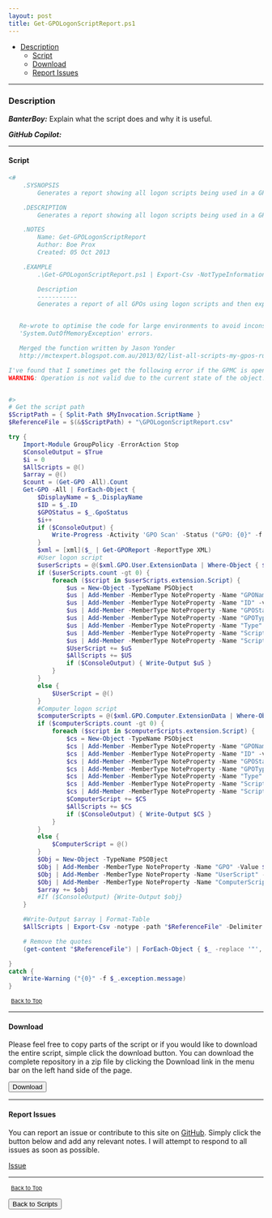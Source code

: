 ```yaml
---
layout: post
title: Get-GPOLogonScriptReport.ps1
---
```


- [Description](#description)
  - [Script](#script)
  - [Download](#download)
  - [Report Issues](#report-issues)

---

### Description

**_BanterBoy:_** Explain what the script does and why it is useful.

**_GitHub Copilot:_**

---

#### Script

```powershell
<#
    .SYSNOPSIS
        Generates a report showing all logon scripts being used in a GPO.

    .DESCRIPTION
        Generates a report showing all logon scripts being used in a GPO. Scans all of the GPOs in a domain.

    .NOTES
        Name: Get-GPOLogonScriptReport
        Author: Boe Prox
        Created: 05 Oct 2013

    .EXAMPLE
        .\Get-GPOLogonScriptReport.ps1 | Export-Csv -NotTypeInformation -Path 'GPOLogonScripts.csv'

        Description
        -----------
        Generates a report of all GPOs using logon scripts and then exports the data to a CSV file.


   Re-wrote to optimise the code for large environments to avoid inconsistent results and
   'System.OutOfMemoryException' errors.

   Merged the function written by Jason Yonder
   http://mctexpert.blogspot.com.au/2013/02/list-all-scripts-my-gpos-run.html

I've found that I sometimes get the following error if the GPMC is open when running the script.
WARNING: Operation is not valid due to the current state of the object.


#>
# Get the script path
$ScriptPath = { Split-Path $MyInvocation.ScriptName }
$ReferenceFile = $(&$ScriptPath) + "\GPOLogonScriptReport.csv"

try {
    Import-Module GroupPolicy -ErrorAction Stop
    $ConsoleOutput = $True
    $i = 0
    $AllScripts = @()
    $array = @()
    $count = (Get-GPO -All).Count
    Get-GPO -All | ForEach-Object {
        $DisplayName = $_.DisplayName
        $ID = $_.ID
        $GPOStatus = $_.GpoStatus
        $i++
        if ($ConsoleOutput) {
            Write-Progress -Activity 'GPO Scan' -Status ("GPO: {0}" -f $DisplayName) -PercentComplete (($i / $count) * 100)
        }
        $xml = [xml]($_ | Get-GPOReport -ReportType XML)
        #User logon script
        $userScripts = @($xml.GPO.User.ExtensionData | Where-Object { $_.Name -eq 'Scripts' })
        if ($userScripts.count -gt 0) {
            foreach ($script in $userScripts.extension.Script) {
                $us = New-Object -TypeName PSObject
                $us | Add-Member -MemberType NoteProperty -Name "GPOName" -value $DisplayName
                $us | Add-Member -MemberType NoteProperty -Name "ID" -value $ID
                $us | Add-Member -MemberType NoteProperty -Name "GPOState" -value $GPOStatus
                $us | Add-Member -MemberType NoteProperty -Name "GPOType" -value 'User'
                $us | Add-Member -MemberType NoteProperty -Name "Type" -value $script.Type
                $us | Add-Member -MemberType NoteProperty -Name "Script" -value $script.command
                $us | Add-Member -MemberType NoteProperty -Name "ScriptType" -value ($script.command -replace '.*\.(.*)', '$1')
                $UserScript += $uS
                $AllScripts += $US
                if ($ConsoleOutput) { Write-Output $uS }
            }
        }
        else {
            $UserScript = @()
        }
        #Computer logon script
        $computerScripts = @($xml.GPO.Computer.ExtensionData | Where-Object { $_.Name -eq 'Scripts' })
        if ($computerScripts.count -gt 0) {
            foreach ($script in $computerScripts.extension.Script) {
                $cs = New-Object -TypeName PSObject
                $cs | Add-Member -MemberType NoteProperty -Name "GPOName" -value $DisplayName
                $cs | Add-Member -MemberType NoteProperty -Name "ID" -value $ID
                $cs | Add-Member -MemberType NoteProperty -Name "GPOState" -value $GPOStatus
                $cs | Add-Member -MemberType NoteProperty -Name "GPOType" -value 'Computer'
                $cs | Add-Member -MemberType NoteProperty -Name "Type" -value $script.Type
                $cs | Add-Member -MemberType NoteProperty -Name "Script" -value $script.command
                $cs | Add-Member -MemberType NoteProperty -Name "ScriptType" -value ($script.command -replace '.*\.(.*)', '$1')
                $ComputerScript += $CS
                $AllScripts += $CS
                if ($ConsoleOutput) { Write-Output $CS }
            }
        }
        else {
            $ComputerScript = @()
        }
        $Obj = New-Object -TypeName PSOBject
        $Obj | Add-Member -MemberType NoteProperty -Name "GPO" -Value $DisplayName
        $Obj | Add-Member -MemberType NoteProperty -Name "UserScript" -Value $UserScript
        $Obj | Add-Member -MemberType NoteProperty -Name "ComputerScript" -Value $ComputerScript
        $array += $obj
        #If ($ConsoleOutput) {Write-Output $obj}
    }

    #Write-Output $array | Format-Table
    $AllScripts | Export-Csv -notype -path "$ReferenceFile" -Delimiter ';'

    # Remove the quotes
    (get-content "$ReferenceFile") | ForEach-Object { $_ -replace '"', "" } | out-file "$ReferenceFile" -Fo -En ascii

}
catch {
    Write-Warning ("{0}" -f $_.exception.message)
}
```

<span style="font-size:11px;"><a href="#"><i class="fas fa-caret-up" aria-hidden="true" style="color: white; margin-right:5px;"></i>Back to Top</a></span>

---

#### Download

Please feel free to copy parts of the script or if you would like to download the entire script, simple click the download button. You can download the complete repository in a zip file by clicking the Download link in the menu bar on the left hand side of the page.

<button class="btn" type="submit" onclick="window.open('/PowerShell/scripts/activeDirectory/Get-GPOLogonScriptReport.ps1')">
    <i class="fa fa-cloud-download-alt">
    </i>
        Download
</button>

---

#### Report Issues

You can report an issue or contribute to this site on <a href="https://github.com/BanterBoy/scripts-blog/issues">GitHub</a>. Simply click the button below and add any relevant notes. I will attempt to respond to all issues as soon as possible.

<!-- Place this tag where you want the button to render. -->

<a class="github-button" href="https://github.com/BanterBoy/scripts-blog/issues/new?title=Get-GPOLogonScriptReport.ps1&body=There is a problem with this function. Please find details below." data-show-count="true" aria-label="Issue BanterBoy/scripts-blog on GitHub">Issue</a>

---

<span style="font-size:11px;"><a href="#"><i class="fas fa-caret-up" aria-hidden="true" style="color: white; margin-right:5px;"></i>Back to Top</a></span>

<a href="/menu/_pages/scripts.html">
    <button class="btn">
        <i class='fas fa-reply'>
        </i>
            Back to Scripts
    </button>
</a>

[1]: http://ecotrust-canada.github.io/markdown-toc
[2]: https://github.com/googlearchive/code-prettify
